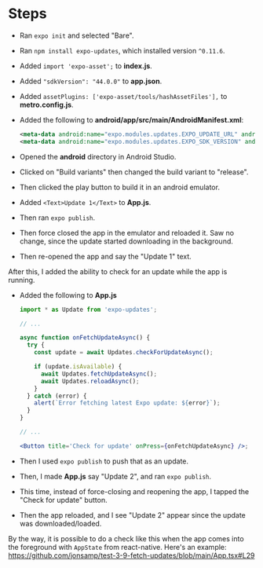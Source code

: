 # Steps

- Ran `expo init` and selected "Bare".
- Ran `npm install expo-updates`, which installed version `^0.11.6`.
- Added `import 'expo-asset';` to **index.js**.
- Added `"sdkVersion": "44.0.0"` to **app.json**.
- Added `assetPlugins: ['expo-asset/tools/hashAssetFiles'],` to **metro.config.js**.
- Added the following to **android/app/src/main/AndroidManifest.xml**:

  ```xml
  <meta-data android:name="expo.modules.updates.EXPO_UPDATE_URL" android:value="https://exp.host/@jonsamp/test-android-classic-updates"/>
  <meta-data android:name="expo.modules.updates.EXPO_SDK_VERSION" android:value="44.0.0"/>
  ```

- Opened the **android** directory in Android Studio.
- Clicked on "Build variants" then changed the build variant to "release".
- Then clicked the play button to build it in an android emulator.
- Added `<Text>Update 1</Text>` to **App.js**.
- Then ran `expo publish`.
- Then force closed the app in the emulator and reloaded it. Saw no change, since the update started downloading in the background.
- Then re-opened the app and say the "Update 1" text.

After this, I added the ability to check for an update while the app is running.

- Added the following to **App.js**

  ```jsx
  import * as Update from 'expo-updates';

  // ...

  async function onFetchUpdateAsync() {
    try {
      const update = await Updates.checkForUpdateAsync();

      if (update.isAvailable) {
        await Updates.fetchUpdateAsync();
        await Updates.reloadAsync();
      }
    } catch (error) {
      alert(`Error fetching latest Expo update: ${error}`);
    }
  }

  // ...

  <Button title='Check for update' onPress={onFetchUpdateAsync} />;
  ```

- Then I used `expo publish` to push that as an update.
- Then, I made **App.js** say "Update 2", and ran `expo publish`.
- This time, instead of force-closing and reopening the app, I tapped the "Check for update" button.
- Then the app reloaded, and I see "Update 2" appear since the update was downloaded/loaded.

By the way, it is possible to do a check like this when the app comes into the foreground with `AppState` from react-native. Here's an example: https://github.com/jonsamp/test-3-9-fetch-updates/blob/main/App.tsx#L29
